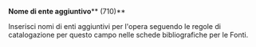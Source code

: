**Nome di ente aggiuntivo****  (710)**

Inserisci nomi di enti aggiuntivi per l'opera seguendo le regole di catalogazione per questo campo nelle schede bibliografiche per le Fonti. 